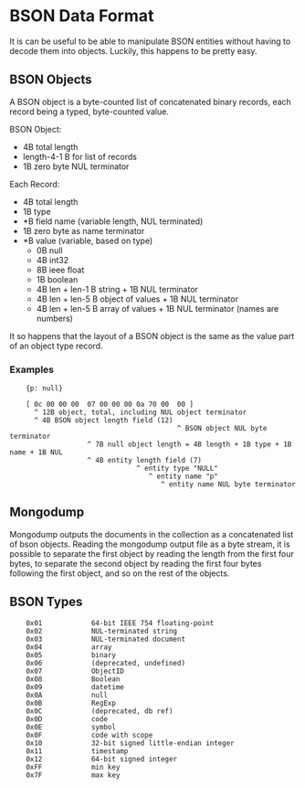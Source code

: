 BSON Data Format
================

It is can be useful to be able to manipulate BSON entities without having to
decode them into objects.  Luckily, this happens to be pretty easy.

BSON Objects
------------

A BSON object is a byte-counted list of concatenated binary records, each
record being a typed, byte-counted value.

BSON Object:

- 4B total length
- length-4-1 B for list of records
- 1B zero byte NUL terminator

Each Record:

- 4B total length
- 1B type
- *B field name (variable length, NUL terminated)
- 1B zero byte as name terminator
- *B value (variable, based on type)
  - 0B null
  - 4B int32
  - 8B ieee float
  - 1B boolean
  - 4B len + len-1 B string + 1B NUL terminator
  - 4B len + len-5 B object of values + 1B NUL terminator
  - 4B len + len-5 B array of values + 1B NUL terminator (names are numbers)

It so happens that the layout of a BSON object is the same as the value part
of an object type record.

### Examples

        {p: null}

        [ 0c 00 00 00  07 00 00 00 0a 70 00  00 ]
          ^ 12B object, total, including NUL object terminator
          ^ 4B BSON object length field (12)
                                             ^ BSON object NUL byte terminator
                       ^ 7B null object length = 4B length + 1B type + 1B name + 1B NUL
                       ^ 4B entity length field (7)
                                   ^ entity type "NULL"
                                      ^ entity name "p"
                                         ^ entity name NUL byte terminator

Mongodump
---------

Mongodump outputs the documents in the collection as a concatenated list of
bson objects.  Reading the mongodump output file as a byte stream, it is
possible to separate the first object by reading the length from the first
four bytes, to separate the second object by reading the first four bytes
following the first object, and so on the rest of the objects.


BSON Types
----------

        0x01            64-bit IEEE 754 floating-point
        0x02            NUL-terminated string
        0x03            NUL-terminated document
        0x04            array
        0x05            binary
        0x06            (deprecated, undefined)
        0x07            ObjectID
        0x08            Boolean
        0x09            datetime
        0x0A            null
        0x0B            RegExp
        0x0C            (deprecated, db ref)
        0x0D            code
        0x0E            symbol
        0x0F            code with scope
        0x10            32-bit signed little-endian integer
        0x11            timestamp
        0x12            64-bit signed integer
        0xFF            min key
        0x7F            max key

